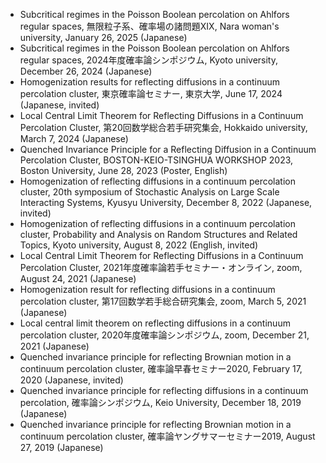 - Subcritical regimes in the Poisson Boolean percolation on Ahlfors regular spaces, 無限粒子系、確率場の諸問題XIX, Nara woman's university, January 26, 2025 (Japanese) 
- Subcritical regimes in the Poisson Boolean percolation on Ahlfors regular spaces, 2024年度確率論シンポジウム, Kyoto university, December 26, 2024 (Japanese)
- Homogenization results for reflecting diffusions in a continuum percolation cluster, 東京確率論セミナー, 東京大学, June 17, 2024 (Japanese, invited)
- Local Central Limit Theorem for Reflecting Diffusions in  a Continuum Percolation Cluster, 第20回数学総合若手研究集会, Hokkaido university, March 7, 2024 (Japanese)
- Quenched Invariance Principle for a Reflecting Diffusion in a Continuum Percolation Cluster, BOSTON-KEIO-TSINGHUA WORKSHOP 2023, Boston University, June 28, 2023 (Poster, English) 
- Homogenization of reflecting diffusions in a continuum percolation cluster, 20th symposium of Stochastic Analysis on Large Scale Interacting Systems,  Kyusyu University, December 8, 2022 (Japanese, invited)
- Homogenization of reflecting diffusions in a continuum percolation cluster, Probability and Analysis on Random Structures and Related Topics,   Kyoto university, August 8, 2022 (English, invited)
- Local Central Limit Theorem for Reflecting Diffusions in a Continuum Percolation Cluster, 2021年度確率論若手セミナー・オンライン, zoom, August 24, 2021 (Japanese)
- Homogenization result for reflecting diffusions in a continuum percolation cluster, 第17回数学若手総合研究集会, zoom, March 5, 2021 (Japanese)
- Local central limit theorem on reflecting diffusions in a continuum percolation cluster, 2020年度確率論シンポジウム, zoom, December 21, 2021 (Japanese)
- Quenched invariance principle for reflecting Brownian motion in a continuum percolation cluster, 確率論早春セミナー2020, February 17, 2020 (Japanese, invited)
- Quenched invariance principle for reflecting diffusions in a continuum percolation, 確率論シンポジウム, Keio University, December 18, 2019 (Japanese)
- Quenched invariance principle for reflecting Brownian motion in a continuum percolation cluster, 確率論ヤングサマーセミナー2019, August 27, 2019 (Japanese)